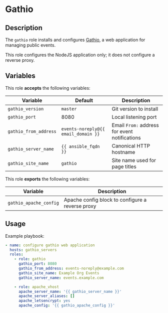 Gathio
======

Description
-----------

The `gathio` role installs and configures [Gathio](https://github.com/lowercasename/gathio),
a web application for managing public events.

This role configures the NodeJS application only; it does not configure a reverse
proxy.


Variables
---------

This role **accepts** the following variables:

Variable              | Default                             | Description
----------------------|-------------------------------------|------------
`gathio_version`      | `master`                            | Git version to install
`gathio_port`         | 8080                                | Local listening port
`gathio_from_address` | `events-noreply@{{ email_domain }}` | Email `From:` address for event notifications
`gathio_server_name`  | `{{ ansible_fqdn }}`                | Canonical HTTP hostname
`gathio_site_name`    | `gathio`                            | Site name used for page titles

This role **exports** the following variables:

Variable               | Description
-----------------------|------------
`gathio_apache_config` | Apache config block to configure a reverse proxy

Usage
-----

Example playbook:

````yaml
- name: configure gathio web application
  hosts: gathio_servers
  roles:
    - role: gathio
      gathio_port: 8080
      gathio_from_address: events-noreply@example.com
      gathio_site_name: Example Org Events
      gathio_server_name: events.example.com

    - role: apache_vhost
      apache_server_name: '{{ gathio_server_name }}'
      apache_server_aliases: []
      apache_letsencrypt: yes
      apache_config: '{{ gathio_apache_config }}'
````
